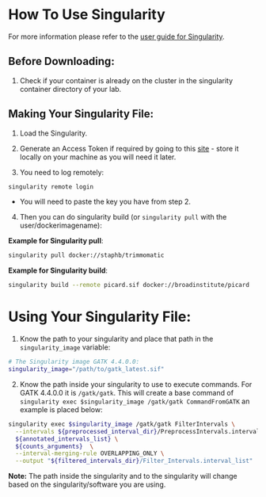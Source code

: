 # How To Use Singularity

For more information please refer to the [user guide for Singularity](https://docs.sylabs.io/guides/2.6/user-guide/index.html).

## Before Downloading:

1) Check if your container is already on the cluster in the singularity container directory of your lab.

## Making Your Singularity File:

1) Load the Singularity.

2) Generate an Access Token if required by going to this [site](https://cloud.sylabs.io/auth/tokens)  - store it locally on your machine as you will need it later.

3) You need to log remotely:      

```bash
singularity remote login
```

* You will need to paste the key you have from step 2.

4) Then you can do singularity build (or `singularity pull` with the user/dockerimagename):

**Example for Singularity pull**:

```bash
singularity pull docker://staphb/trimmomatic
```

**Example for Singularity build**:
```bash
singularity build --remote picard.sif docker://broadinstitute/picard
```

# Using Your Singularity File:

1) Know the path to your singularity and place that path in the  `singularity_image` variable:

```bash
# The Singularity image GATK 4.4.0.0:
singularity_image="/path/to/gatk_latest.sif"
```

2) Know the path inside your singularity to use to execute commands. For GATK 4.4.0.0 it is `/gatk/gatk`. This will create a base command of `singularity exec $singularity_image /gatk/gatk CommandFromGATK` an example is placed below:

```bash
singularity exec $singularity_image /gatk/gatk FilterIntervals \
  --intervals ${preprocessed_interval_dir}/PreprocessIntervals.interval_list \
  ${annotated_intervals_list} \
  ${counts_arguments}  \
  --interval-merging-rule OVERLAPPING_ONLY \
  --output "${filtered_intervals_dir}/Filter_Intervals.interval_list"
```

**Note:** The path inside the singularity and to the singularity will change based on the singularity/software you are using.

